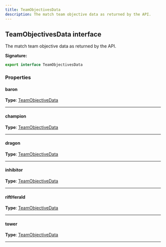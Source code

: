 ```yaml
---
title: TeamObjectivesData
description: The match team objective data as returned by the API.
---
```


## TeamObjectivesData interface

The match team objective data as returned by the API.

**Signature:**

```ts
export interface TeamObjectivesData 
```

### Properties

#### baron



**Type**: [TeamObjectiveData](/shieldbow/api/TeamObjectiveData.md)

---

#### champion



**Type**: [TeamObjectiveData](/shieldbow/api/TeamObjectiveData.md)

---

#### dragon



**Type**: [TeamObjectiveData](/shieldbow/api/TeamObjectiveData.md)

---

#### inhibitor



**Type**: [TeamObjectiveData](/shieldbow/api/TeamObjectiveData.md)

---

#### riftHerald



**Type**: [TeamObjectiveData](/shieldbow/api/TeamObjectiveData.md)

---

#### tower



**Type**: [TeamObjectiveData](/shieldbow/api/TeamObjectiveData.md)

---

